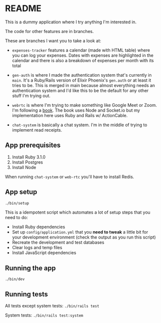# README
This is a dummy application where I try anything I'm interested in.

The code for other features are in branches.

These are branches I want you to take a look at:
- `expenses-tracker` features a calendar (made with HTML table) where you can log your expenses.
Dates with expenses are highlighted in the calendar and there is also a breakdown of expenses per month with its total

- `gen-auth` is where I made the authentication system that's currently in `main`. It's a Ruby/Rails version of Elixir Phoenix's `gen.auth` or at least it tries to be.
This is merged in main because almost everything needs an authentication system and I'd like this to be the default for any other stuff I'm trying out.

- `webrtc` is where I'm trying to make something like Google Meet or Zoom. I'm following a [book](https://pragprog.com/titles/ksrtc/programming-webrtc/). The book uses Node and Socket.io but my implementation here uses Ruby and Rails w/ ActionCable.

- `chat-system` is basically a chat system. I'm in the middle of trying to implement read receipts.


## App prerequisites
1. Install Ruby 3.1.0
2. Install Postgres
3. Install Node

When running `chat-system` or `web-rtc` you'll have to install Redis.

## App setup
```bash
./bin/setup
```
This is a idempotent script which automates a lot of setup steps that you need to do:
- Install Ruby dependencies
- Set up `config/application.yml` that you **need to tweak** a little bit for your development environment (check the output as you run this script)
- Recreate the development and test databases
- Clear logs and temp files
- Install JavaScript dependencies


## Running the app
`./bin/dev`

## Running tests
All tests except system tests: `./bin/rails test`

System tests: `./bin/rails test:system`
